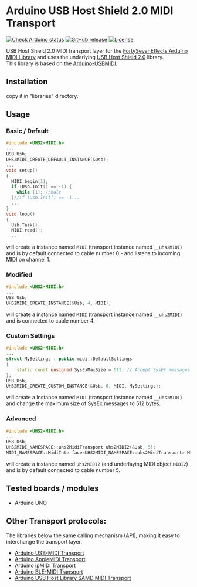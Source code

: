 # Arduino USB Host Shield 2.0 MIDI Transport
[![Check Arduino status](https://github.com/YuuichiAkagawa/Arduino-UHS2MIDI/actions/workflows/check-arduino.yml/badge.svg)](https://github.com/YuuichiAkagawa/Arduino-UHS2MIDI/actions/workflows/check-arduino.yml")
[![GitHub release](https://img.shields.io/github/release/YuuichiAkagawa/Arduino-UHS2MIDI.svg?maxAge=3600)](https://github.com/YuuichiAkagawa/Arduino-UHS2MIDI/releases/latest)
[![License](https://img.shields.io/github/license/YuuichiAkagawa/Arduino-UHS2MIDI.svg?maxAge=3600)](LICENSE)

USB Host Shield 2.0  MIDI transport layer for the [FortySevenEffects Arduino MIDI Library](https://github.com/FortySevenEffects/arduino_midi_library) and uses the underlying [USB Host Shield 2.0](https://github.com/felis/USB_Host_Shield_2.0) library.  
This library is based on the [Arduino-USBMIDI](https://github.com/lathoub/Arduino-USBMIDI).

## Installation
copy it in "libraries" directory.

## Usage
### Basic / Default
```cpp
#include <UHS2-MIDI.h>
...
USB Usb;
UHS2MIDI_CREATE_DEFAULT_INSTANCE(&Usb);
...
void setup()
{
  MIDI.begin(1);
  if (Usb.Init() == -1) {
    while (1); //halt
  }//if (Usb.Init() == -1...
  ...
}
void loop()
{
  Usb.Task();
  MIDI.read();
  ...
```
will create a instance named `MIDI` (transport instance named `__uhs2MIDI`) and is by default connected to cable number 0 - and listens to incoming MIDI on channel 1.

### Modified
```cpp
#include <UHS2-MIDI.h>
...
USB Usb;
UHS2MIDI_CREATE_INSTANCE(&Usb, 4, MIDI);
```
will create a instance named `MIDI` (transport instance named `__uhs2MIDI`) and is connected to cable number 4.

### Custom Settings
```cpp
#include <UHS2-MIDI.h>
...
struct MySettings : public midi::DefaultSettings
{
    static const unsigned SysExMaxSize = 512; // Accept SysEx messages up to 512 bytes long.
};
USB Usb;
UHS2MIDI_CREATE_CUSTOM_INSTANCE(&Usb, 0, MIDI, MySettings);
```
will create a instance named `MIDI` (transport instance named `__uhs2MIDI`) and change the maximum size of SysEx messages to 512 bytes.
### Advanced
```cpp
#include <UHS2-MIDI.h>
...
USB Usb;
UHS2MIDI_NAMESPACE::uhs2MidiTransport uhs2MIDI2(&Usb, 5);
MIDI_NAMESPACE::MidiInterface<UHS2MIDI_NAMESPACE::uhs2MidiTransport> MIDI2((UHS2MIDI_NAMESPACE::uhs2MidiTransport&)uhs2MIDI2);
```
will create a instance named `uhs2MIDI2` (and underlaying MIDI object `MIDI2`) and is by default connected to cable number 5.

## Tested boards / modules
- Arduino UNO

## Other Transport protocols:
The libraries below  the same calling mechanism (API), making it easy to interchange the transport layer.
- [Arduino USB-MIDI  Transport](https://github.com/lathoub/USB-MIDI)
- [Arduino AppleMIDI Transport](https://github.com/lathoub/Arduino-AppleMIDI-Library)
- [Arduino ipMIDI  Transport](https://github.com/lathoub/Arduino-ipMIDI)
- [Arduino BLE-MIDI  Transport](https://github.com/lathoub/Arduino-BLE-MIDI)
- [Arduino USB Host Library SAMD MIDI Transport](https://github.com/YuuichiAkagawa/Arduino-USBHSAMD-MIDI)
